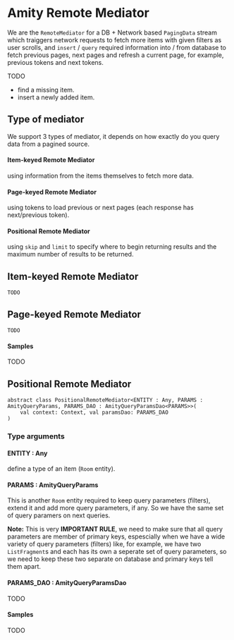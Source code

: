# Amity Remote Mediator

We are the `RemoteMediator` for a DB + Network based `PagingData` stream which traiggers network requests to fetch more items with given filters as user scrolls, and `insert` / `query` required information into / from database  to fetch previous pages, next pages and refresh a current page, for example, previous tokens and next tokens.

TODO
- find a missing item.
- insert a newly added item.

## Type of mediator

We support 3 types of mediator, it depends on how exactly do you query data from a pagined source.

#### Item-keyed Remote Mediator

using information from the items themselves to fetch more data.

#### Page-keyed Remote Mediator

using tokens to load previous or next pages (each response has next/previous token).

#### Positional Remote Mediator

using `skip` and `limit` to specify where to begin returning results and the maximum number of results to be returned.

## Item-keyed Remote Mediator

```text
TODO
```

## Page-keyed Remote Mediator

```text
TODO
```

#### Samples

TODO

## Positional Remote Mediator

```text
abstract class PositionalRemoteMediator<ENTITY : Any, PARAMS : AmityQueryParams, PARAMS_DAO : AmityQueryParamsDao<PARAMS>>(
    val context: Context, val paramsDao: PARAMS_DAO
)
```

### Type arguments

#### ENTITY : Any

define a type of an item (`Room` entity).

#### PARAMS : AmityQueryParams

This is another `Room` entity required to keep query parameters (filters), extend it and add more query parameters, if any. So we have the same set of query paramers on next queries.

**Note:** This is very **IMPORTANT RULE**, we need to make sure that all query parameters are member of primary keys, espescially when we have a wide variety of query parameters (filters) like, for example, we have two `ListFragment`s and each has its own a seperate set of query parameters, so we need to keep these two separate on database and primary keys tell them apart.

#### PARAMS_DAO : AmityQueryParamsDao<PARAMS>
    
TODO
    
#### Samples

TODO
